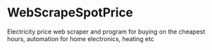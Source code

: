# WebScrapeSpotPrice
Electricity price web scraper and program for buying on the cheapest hours, automation for home electronics, heating etc
